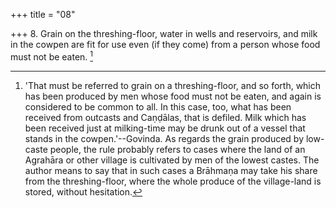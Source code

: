 +++
title = "08"

+++
8. Grain on the threshing-floor, water in wells and reservoirs, and milk in the cowpen are fit for use even (if they come) from a person whose food must not be eaten. [^6] 


[^6]:  'That must be referred to grain on a threshing-floor, and so forth, which has been produced by men whose food must not be eaten, and again is considered to be common to all. In this case, too, what has been received from outcasts and Caṇḍālas, that is defiled. Milk which has been received just at milking-time may be drunk out of a vessel that stands in the cowpen.'--Govinda. As regards the grain produced by low-caste people, the rule probably refers to cases where the land of an Agrahāra or other village is cultivated by men of the lowest castes. The author means to say that in such cases a Brāhmaṇa may take his share from the threshing-floor, where the whole produce of the village-land is stored, without hesitation.
